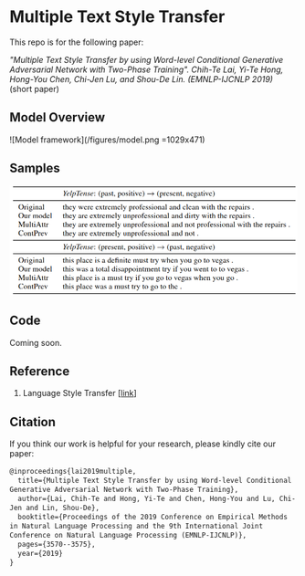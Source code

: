 # Multiple Text Style Transfer

This repo is for the following paper:  

<i> "Multiple Text Style Transfer by using Word-level Conditional Generative Adversarial Network with Two-Phase Training". Chih-Te Lai, Yi-Te Hong, Hong-You Chen, Chi-Jen Lu, and Shou-De Lin. (EMNLP-IJCNLP 2019) </i> (short paper)

## Model Overview

![Model framework](/figures/model.png =1029x471)

## Samples

![Sample results](/figures/sample.png)

## Code

Coming soon.

## Reference

1. Language Style Transfer \[[link](https://github.com/shentianxiao/language-style-transfer)\]

## Citation

If you think our work is helpful for your research, please kindly cite our paper: 

<pre><code>@inproceedings{lai2019multiple,
  title={Multiple Text Style Transfer by using Word-level Conditional Generative Adversarial Network with Two-Phase Training},
  author={Lai, Chih-Te and Hong, Yi-Te and Chen, Hong-You and Lu, Chi-Jen and Lin, Shou-De},
  booktitle={Proceedings of the 2019 Conference on Empirical Methods in Natural Language Processing and the 9th International Joint Conference on Natural Language Processing (EMNLP-IJCNLP)},
  pages={3570--3575},
  year={2019}
}
</code></pre>